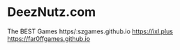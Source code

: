 # DeezNutz.com
The BEST Games
https/:szgames.github.io
https://ixl.plus
https://far0ffgames.github.io
